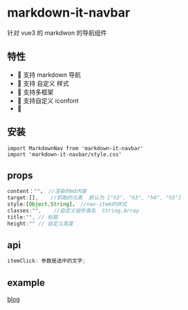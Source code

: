# markdown-it-navbar

针对 vue3 的 markdwon 的导航组件

## 特性

- 🚀 支持 markdown 导航
- 🚀 支持 自定义 样式
- 💪 支持多框架
- 💪 支持自定义 iconfont
- 💪

## 安装

```
import MarkdownNav from 'markdown-it-navbar'
import 'markdown-it-navbar/style.css'
```

## props

```js
content：""， //渲染的md内容
target:[],    //抓取的元素  默认为 ["h2", "h3", "h4", "h5"]
style:[Object,String]， //nav-item的样式
classes:"",    //自定义组件类名  String,Array
title:"", // 标题
height:"" // 自定义高度

```

## api

```js
itemClick: 参数是选中的文字;
```

## example

[blog](https://liboqiao.top/article?titleEn=browser-rendering-principles)
